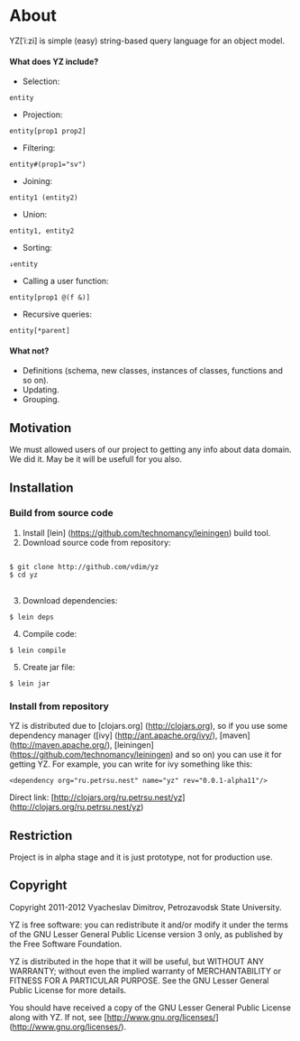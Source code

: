 # About
YZ[ˈiːzi] is simple (easy) string-based query language for an object model. 

#### What does YZ include?

* Selection:
<pre><code>entity</code></pre>

* Projection:
<pre><code>entity[prop1 prop2]</code></pre>

* Filtering:
<pre><code>entity#(prop1="sv")</code></pre>

* Joining:
<pre><code>entity1 (entity2)</code></pre>

* Union:
<pre><code>entity1, entity2</code></pre>

* Sorting:
<pre><code>↓entity</code></pre>

* Calling a user function:
<pre><code>entity[prop1 @(f &)]</code></pre>

* Recursive queries:
<pre><code>entity[*parent]</code></pre>

#### What not?

* Definitions (schema, new classes, instances of classes, functions and so on).
* Updating.
* Grouping.

## Motivation
We must allowed users of our project to getting any info about data domain. We did it. 
May be it will be usefull for you also.
 
## Installation

### Build from source code
1. Install [lein] (https://github.com/technomancy/leiningen) build tool.
2. Download source code from repository:
<pre>
<code>
$ git clone http://github.com/vdim/yz
$ cd yz
</code>
</pre>

3. Download dependencies:
<pre><code>$ lein deps</code></pre>

4. Compile code:
<pre><code>$ lein compile</code></pre>

5. Create jar file:
<pre><code>$ lein jar</code></pre>

### Install from repository
YZ is distributed due to [clojars.org] (http://clojars.org), so
if you use some dependency manager ([ivy] (http://ant.apache.org/ivy/), 
[maven] (http://maven.apache.org/), [leiningen] (https://github.com/technomancy/leiningen) and so on) you
can use it for getting YZ. For example, you can write for ivy 
something like this:
	
	<dependency org="ru.petrsu.nest" name="yz" rev="0.0.1-alpha11"/>

Direct link: [http://clojars.org/ru.petrsu.nest/yz] (http://clojars.org/ru.petrsu.nest/yz)


## Restriction
Project is in alpha stage and it is just prototype, not for production use.

## Copyright

Copyright 2011-2012 Vyacheslav Dimitrov, Petrozavodsk State University.

YZ is free software: you can redistribute it and/or modify it
under the terms of the GNU Lesser General Public License version 3
only, as published by the Free Software Foundation.

YZ is distributed in the hope that it will be useful, but
WITHOUT ANY WARRANTY; without even the implied warranty of
MERCHANTABILITY or FITNESS FOR A PARTICULAR PURPOSE.  See the GNU
Lesser General Public License for more details.

You should have received a copy of the GNU Lesser General Public
License along with YZ.  If not, see [http://www.gnu.org/licenses/] (http://www.gnu.org/licenses/).
